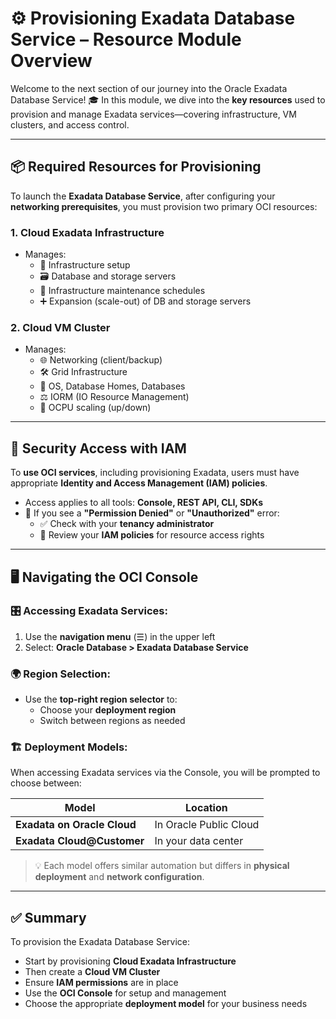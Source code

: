 # ⚙️ Provisioning Exadata Database Service – Resource Module Overview

Welcome to the next section of our journey into the Oracle Exadata Database Service! 🎓 In this module, we dive into the **key resources** used to provision and manage Exadata services—covering infrastructure, VM clusters, and access control.

---

## 📦 Required Resources for Provisioning

To launch the **Exadata Database Service**, after configuring your **networking prerequisites**, you must provision two primary OCI resources:

### 1. **Cloud Exadata Infrastructure**
- Manages:
  - 🧰 Infrastructure setup
  - 🗃️ Database and storage servers
  - 🔁 Infrastructure maintenance schedules
  - ➕ Expansion (scale-out) of DB and storage servers

### 2. **Cloud VM Cluster**
- Manages:
  - 🌐 Networking (client/backup)
  - 🛠️ Grid Infrastructure
  - 💾 OS, Database Homes, Databases
  - ⚖️ IORM (IO Resource Management)
  - 🧠 OCPU scaling (up/down)

---

## 🔐 Security Access with IAM

To **use OCI services**, including provisioning Exadata, users must have appropriate **Identity and Access Management (IAM) policies**.

- Access applies to all tools: **Console, REST API, CLI, SDKs**
- 🚫 If you see a **"Permission Denied"** or **"Unauthorized"** error:
  - ✅ Check with your **tenancy administrator**
  - 📜 Review your **IAM policies** for resource access rights

---

## 🖥️ Navigating the OCI Console

### 🎛️ Accessing Exadata Services:
1. Use the **navigation menu** (☰) in the upper left
2. Select: **Oracle Database > Exadata Database Service**

### 🌍 Region Selection:
- Use the **top-right region selector** to:
  - Choose your **deployment region**
  - Switch between regions as needed

### 🏗️ Deployment Models:
When accessing Exadata services via the Console, you will be prompted to choose between:

| Model                   | Location              |
|------------------------|-----------------------|
| **Exadata on Oracle Cloud** | In Oracle Public Cloud |
| **Exadata Cloud@Customer** | In your data center     |

> 💡 Each model offers similar automation but differs in **physical deployment** and **network configuration**.

---

## ✅ Summary

To provision the Exadata Database Service:
- Start by provisioning **Cloud Exadata Infrastructure**
- Then create a **Cloud VM Cluster**
- Ensure **IAM permissions** are in place
- Use the **OCI Console** for setup and management
- Choose the appropriate **deployment model** for your business needs
